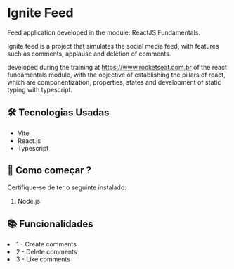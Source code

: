 # Ignite Feed

<p>Feed application developed in the module: ReactJS Fundamentals.

Ignite feed is a project that simulates the social media feed, with features such as comments, applause and deletion of comments.

developed during the training at https://www.rocketseat.com.br of the react fundamentals module, with the objective of establishing the pillars of react, which are componentization, properties, states and development of static typing with typescript.
</p>

## 🛠️ Tecnologias Usadas

<ul>
  <li>Vite</li>
  <li>React.js</li>
  <li>Typescript</li>
</ul>

## 🚀 Como começar ?

Certifique-se de ter o seguinte instalado:

1. Node.js 

## 📚 Funcionalidades

<li>
  1 - Create comments 
</li>
<li>
  2 - Delete comments 
</li>
<li>
  3 - Like comments 
</li>
